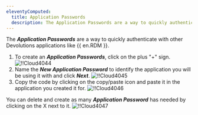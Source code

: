 ```yaml
---
eleventyComputed:
  title: Application Passwords
  description: The Application Passwords are a way to quickly authenticate with other Devolutions applications like {{ en.RDM }}.
---
```

The ***Application Passwords*** are a way to quickly authenticate with other Devolutions applications like {{ en.RDM }}.

1. To create an ***Application Passwords***, click on the plus "+" sign.
![!!Cloud4044](https://cdnweb.devolutions.net/docs/docs_en_cloud_Cloud4044.png)
1. Name the ***New Application Password*** to identify the application you will be using it with and click ***Next***.
![!!Cloud4045](https://cdnweb.devolutions.net/docs/docs_en_cloud_Cloud4045.png)
1. Copy the code by clicking on the copy/paste icon and paste it in the application you created it for.
![!!Cloud4046](https://cdnweb.devolutions.net/docs/docs_en_cloud_Cloud4046.png)

You can delete and create as many ***Application Password*** has needed by clicking on the X next to it.
![!!Cloud4047](https://cdnweb.devolutions.net/docs/docs_en_cloud_Cloud4047.png)
